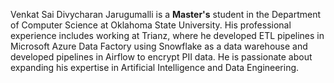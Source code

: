 Venkat Sai Divycharan Jarugumalli is a **Master's**  student in the Department of Computer Science at Oklahoma State University. His professional experience includes working at Trianz, where he developed ETL pipelines in Microsoft Azure Data Factory using Snowflake as a data warehouse and developed pipelines in Airflow to encrypt PII data. He is passionate about expanding his expertise in Artificial Intelligence and Data Engineering.
